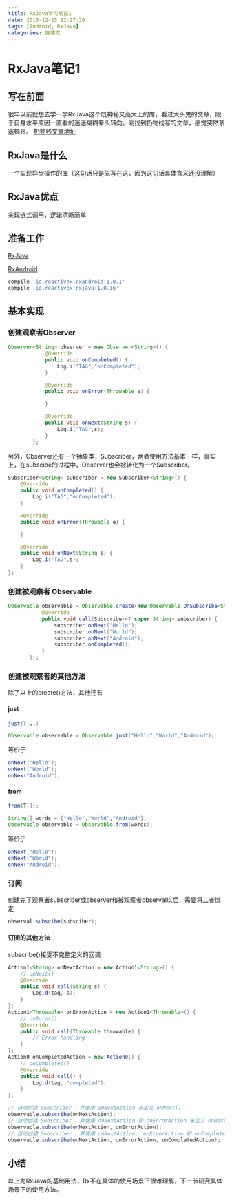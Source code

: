 ```yaml
---
title: RxJava学习笔记1
date: 2015-12-15 12:27:20
tags: [Android, RxJava]
categories: 施博文
---
```

# RxJava笔记1

## 写在前面
很早以前就想去学一学RxJava这个既神秘又高大上的库，看过大头鬼的文章，限于自身水平原因一直看的迷迷糊糊晕头转向。刚找到扔物线写的文章，感觉突然茅塞顿开。 [扔物线文章地址](http://gank.io/post/560e15be2dca930e00da1083#toc_5)

## RxJava是什么
一个实现异步操作的库（这句话只是先写在这，因为这句话具体含义还没理解）

## RxJava优点
实现链式调用，逻辑清晰简单

## 准备工作
[RxJava](https://github.com/ReactiveX/RxJava)

[RxAndroid](https://github.com/ReactiveX/RxAndroid)

```gradle
compile 'io.reactivex:rxandroid:1.0.1'
compile 'io.reactivex:rxjava:1.0.16'
```


## 基本实现
### 创建观察者Observer
```Java
Observer<String> observer = new Observer<String>() {
            @Override
            public void onCompleted() {
                Log.i("TAG","onCompleted");
            }

            @Override
            public void onError(Throwable e) {

            }

            @Override
            public void onNext(String s) {
                Log.i("TAG",s);
            }
        };
```
另外，Observer还有一个抽象类，Subscriber，两者使用方法基本一样，事实上，在subscibe的过程中，Observer也会被转化为一个Subscriber。
```Java
Subscriber<String> subscriber = new Subscriber<String>() {
    @Override
    public void onCompleted() {
        Log.i("TAG","onCompleted");
    }

    @Override
    public void onError(Throwable e) {

    }

    @Override
    public void onNext(String s) {
        Log.i("TAG",s);
    }
};
```
### 创建被观察者 Observable
```Java
Observable observable = Observable.create(new Observable.OnSubscribe<String>() {
           @Override
           public void call(Subscriber<? super String> subscriber) {
               subscriber.onNext("Hello");
               subscriber.onNext("World");
               subscriber.onNext("Android");
               subscriber.onCompleted();
           }
       });
```

### 创建被观察者的其他方法
除了以上的create()方法，其他还有

#### just
```Java
just(T...)
```
```Java
Observable observable = Observable.just("Hello","World","Android");
```
等价于
```Java
onNext("Hello");
onNext("World");
onNex("Android");
```

#### from
```Java
from(T[]);
```
```Java
String[] words = {"Hello","World","Android"};
Observable observable = Observable.from(words);
```
等价于
```Java
onNext("Hello");
onNext("World");
onNex("Android");
```

### 订阅
创建完了观察者subscriber或observer和被观察者observal以后，需要将二者绑定
```Java
observal.subscibe(subsciber);
```
#### 订阅的其他方法
subscribe()接受不完整定义的回调
```Java
Action1<String> onNextAction = new Action1<String>() {
    // onNext()
    @Override
    public void call(String s) {
        Log.d(tag, s);
    }
};
Action1<Throwable> onErrorAction = new Action1<Throwable>() {
    // onError()
    @Override
    public void call(Throwable throwable) {
        // Error handling
    }
};
Action0 onCompletedAction = new Action0() {
    // onCompleted()
    @Override
    public void call() {
        Log.d(tag, "completed");
    }
};

// 自动创建 Subscriber ，并使用 onNextAction 来定义 onNext()
observable.subscribe(onNextAction);
// 自动创建 Subscriber ，并使用 onNextAction 和 onErrorAction 来定义 onNext() 和 onError()
observable.subscribe(onNextAction, onErrorAction);
// 自动创建 Subscriber ，并使用 onNextAction、 onErrorAction 和 onCompletedAction 来定义 onNext()、 onError() 和 onCompleted()
observable.subscribe(onNextAction, onErrorAction, onCompletedAction);
```

## 小结
以上为RxJava的基础用法，Rx不在具体的使用场景下很难理解，下一节研究具体场景下的使用方法。
